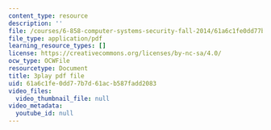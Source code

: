 ```yaml
---
content_type: resource
description: ''
file: /courses/6-858-computer-systems-security-fall-2014/61a6c1fe0dd77b7d61acb587fadd2083_bA3xCpYLA34.pdf
file_type: application/pdf
learning_resource_types: []
license: https://creativecommons.org/licenses/by-nc-sa/4.0/
ocw_type: OCWFile
resourcetype: Document
title: 3play pdf file
uid: 61a6c1fe-0dd7-7b7d-61ac-b587fadd2083
video_files:
  video_thumbnail_file: null
video_metadata:
  youtube_id: null
---
```

